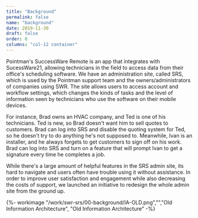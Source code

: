 ```yaml
---
title: "Background"
permalink: false
name: "background"
date: 2019-11-30
draft: false
order: 0
columns: "col-12 container"
---
```

<div class="col-12 md-6">

Pointman's SuccessWare Remote is an app that integrates with SucessWare21, allowing technicians in the field to access data from their office's scheduling software. We have an administration site, called SRS, which is used by the Pointman support team and the owners/administrators of companies using SWR. The site allows users to access account and workflow settings, which changes the kinds of tasks and the level of information seen by technicians who use the software on their mobile devices.

For instance, Brad owns an HVAC company, and Ted is one of his technicians. Ted is new, so Brad doesn't want him to sell quotes to customers. Brad can log into SRS and disable the quoting system for Ted, so he doesn't try to do anything he's not supposed to. Meanwhile, Ivan is an installer, and he always forgets to get customers to sign off on his work. Brad can log into SRS and turn on a feature that will prompt Ivan to get a signature every time he completes a job.

While there's a large amount of helpful features in the SRS admin site, its hard to navigate and users often have trouble using it without assistance. In order to improve user satisfaction and engagement while also decreasing the costs of support, we launched an initiative to redesign the whole admin site from the ground up.

</div>
<div class="col-12 md-6">
{%- workimage  "/work/swr-srs/00-background/IA-OLD.png","","Old Information Architecture", "Old Information Architecture"  -%}
</div>
